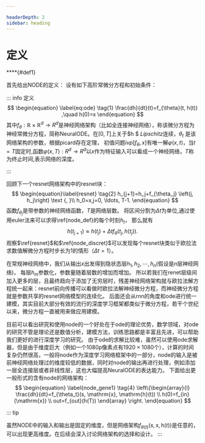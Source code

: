 ```yaml
---

headerDepth: 2
sidebar: heading
---
```




# 定义

****{#def1}

首先给出NODE的定义：
设有如下高阶常微分方程和初始条件：

::: info 定义 
$$
\begin{equation}	
		\label{eq:ode}
        \tag{1}
		\frac{dh}{dt}(t)=f_{\theta}(t, h(t)) ,\quad h(0)=x
	\end{equation}
$$
其中$f_{\theta}: \mathbb{R} \times \mathbb{R}^{d}\rightarrow R^d$是神经网络架构（比如全连接神经网络），称该微分方程为神经常微分方程，简称NeuralODE。在$[0,T]$上关于$h $ $Lipschitz$连续，$\theta_t$ 是该网络架构的参数，根据picard存在定理，
	初值问题$ivp[f_{\theta},x]$有唯一解$\varphi(x,t)$，当$t=T$固定时,函数$\varphi(x,T):R^d \rightarrow R^d$以$x$作为特征输入可以看成一个神经网络，$T$称为终止时间,表示网络的深度。	

:::



回顾下一个resnet网络架构中的resnet块：
$$
\begin{equation}\label{resnet}
	\tag{2}
	h_{j+1}=h_j+f_{\theta_j} \left(j, h_j\right) \text {, }\\
	h_0=x,j=0, \ldots, T-1.
\end{equation}
$$
函数$f_{\theta_j}$是带参数的神经网络函数，$T$是网络层数。
将区间分割为$\Delta t$为单位,通过使用euler法来可以求得\ref{node_def}的每个时刻$h_t$，
那么就有
$$
\begin{equation}\label{node_discret}
\tag{3}
	h\left(t_{j+1}\right)\approx h\left(t_j\right)+\Delta t f_{\theta}\left(t_j, h\left(t_j\right)\right) .
\end{equation}
$$
观察$\ref{resnet}$和$\ref{node_discret}$可以发现每个resnet块类似于欧拉法求数值解微分方程时步长为1的情形（$\Delta t=1$）。

在常规神经网络中，我们从输出$x$出发得到隐状态层$h_1,h_2,\cdots ,h_n$(假设是$n$层神经网络)， 每层$h_m$参数化，参数量随着层数的增加而增加。
所以若我们在renet层级间加入更多的层，且最终趋向于添加了无穷层时，残差神经网络架构就与欧拉法解方程统一起来：resnet前向传播可以看做时欧拉法解神经微分方程，而神经微分方程就是参数共享的resnet网络模型的连续化。
后面还会从rnn的角度和ode进行统一建模，其实目前大部分有效的流行的深度学习框架都类似于微分方程，若干个世纪以来，微分方程一直被用来做应用建模。

目前可以看出研究和使用node的一个好处在于ode的理论优势，数学领域，对ode的研究不管是理论还是数值分析，建模方法，训练思路都是丰富且先进，可以帮助我们更好的进行深度学习的研究。
由于ode的求解比较难，虽然可以使用ode求解器，但是由于维度巨大（例如一个1080p像素点有$1920\times1080$个），计算的时间复杂仍然很高，一般将node作为深度学习网络框架中的一部分，node的输入是被前神经网络处理过的维度较低的数据，同时对node的输出再进行处理，例如添加一层全连接层或者非线性层，这也大幅提高NeuralODE的表达能力。
下面给出更一般形式的含有node的网络架构：
$$
\begin{equation}
\label{node_gene1}
\tag{4}
	\left\{\begin{array}{l}
		\frac{dh}{dt}=f_{\theta_t}(s, \mathrm{x}, \mathrm{h}(t)) \\
		h(0)=f_{in}(\mathrm{x}) \\
		out=f_{out}(h(T))
	\end{array} \right. 
\end{equation}
$$




::: tip 	

虽然NODE中的输入和输出是固定的维度，但是网络架构$f_{\theta(t)}(s, \mathrm{x}, \mathrm{h}(t))$是任意的，可以出现更高维度。在后续会深入讨论网络架构的选择和设计。
:::



